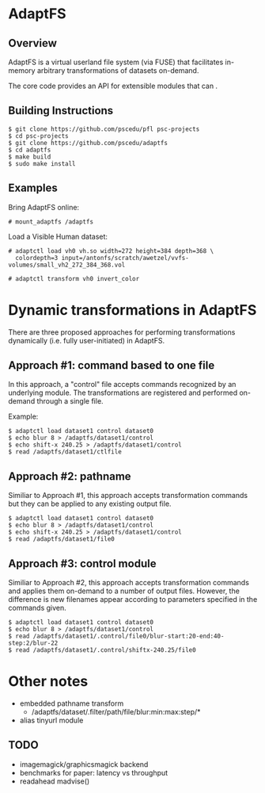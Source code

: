 # AdaptFS

## Overview

AdaptFS is a virtual userland file system (via FUSE) that facilitates
in-memory arbitrary transformations of datasets on-demand.

The core code provides an API for extensible modules that can .

## Building Instructions

	$ git clone https://github.com/pscedu/pfl psc-projects
	$ cd psc-projects
	$ git clone https://github.com/pscedu/adaptfs
	$ cd adaptfs
	$ make build
	$ sudo make install

## Examples

Bring AdaptFS online:

	# mount_adaptfs /adaptfs

Load a Visible Human dataset:

```
# adaptctl load vh0 vh.so width=272 height=384 depth=368 \
  colordepth=3 input=/antonfs/scratch/awetzel/vvfs-volumes/small_vh2_272_384_368.vol

# adaptctl transform vh0 invert_color
```

# Dynamic transformations in AdaptFS

There are three proposed approaches for performing transformations
dynamically (i.e. fully user-initiated) in AdaptFS.

## Approach #1: command based to one file

In this approach, a "control" file accepts commands recognized by an
underlying module.
The transformations are registered and performed on-demand through a
single file.

Example:

	$ adaptctl load dataset1 control dataset0
	$ echo blur 8 > /adaptfs/dataset1/control
	$ echo shift-x 240.25 > /adaptfs/dataset1/control
	$ read /adaptfs/dataset1/ctlfile

## Approach #2: pathname

Similiar to Approach #1, this approach accepts transformation commands
but they can be applied to any existing output file.

	$ adaptctl load dataset1 control dataset0
	$ echo blur 8 > /adaptfs/dataset1/control
	$ echo shift-x 240.25 > /adaptfs/dataset1/control
	$ read /adaptfs/dataset1/file0

## Approach #3: control module

Similiar to Approach #2, this approach accepts transformation commands
and applies them on-demand to a number of output files.
However, the difference is new filenames appear according to parameters
specified in the commands given.

	$ adaptctl load dataset1 control dataset0
	$ echo blur 8 > /adaptfs/dataset1/control
	$ read /adaptfs/dataset1/.control/file0/blur-start:20-end:40-step:2/blur-22
	$ read /adaptfs/dataset1/.control/shiftx-240.25/file0

# Other notes

* embedded pathname transform
  * /adaptfs/dataset/.filter/path/file/blur:min:max:step/*
* alias tinyurl module

## TODO

* imagemagick/graphicsmagick backend
* benchmarks for paper: latency vs throughput
* readahead madvise()
